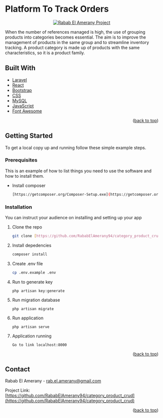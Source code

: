 <div id="top"></div>

# Platform To Track Orders

<p align="center">
<a href="https://github.com/RababElAmerany94/category_product_crud">
<img  alt="Rabab El Amerany Project" title="Rabab Project" src="https://github.com/RababElAmerany94/category_product_crud/blob/main/resources/image/gestion_produit_categorie.PNG" />
</a>
</p>

<p align="left">
When the number of references managed is high, the use of grouping products into categories becomes essential. The aim is to improve the management of products in the same group and to streamline inventory tracking.
A product category is made up of products with the same characteristics, so it is a product family.
</p>

## Built With

* [Laravel](https://laravel.com)
* [React](https://reactjs.org)
* [Bootstrap](https://getbootstrap.com)
* [CSS](https://www.css-com.com/)
* [MySQL](https://www.mysql.com)
* [JavaScript](https://www.javascript.com)
* [Font Awesome](https://fontawesome.com)

<p align="right">(<a href="#top">back to top</a>)</p>

<!-- GETTING STARTED -->

## Getting Started

To get a local copy up and running follow these simple example steps.

### Prerequisites

This is an example of how to list things you need to use the software and how to install them.
  
* Install composer
  ```sh
  [https://getcomposer.org/Composer-Setup.exe](https://getcomposer.org/Composer-Setup.exe)
  ```
  
### Installation

You can instruct your audience on installing and setting up your app

1. Clone the repo
   ```sh
   git clone [https://github.com/RababElAmerany94/category_product_crud](https://github.com/RababElAmerany94/category_product_crud)
   ```
3. Install depedencies
   ```sh
   composer install
   ```
4. Create .env file
   ```sh
   cp .env.example .env
   ```
5. Run to generate key
   ```localhost
   php artisan key:generate
   ```

5. Run migration database
   ```localhost
   php artisan migrate
   ```

5. Run application
   ```localhost
   php artisan serve
   ```

5. Application running
   ```localhost
   Go to link localhost:8000
   ```

<p align="right">(<a href="#top">back to top</a>)</p>

<!-- CONTACT -->
## Contact

Rabab El Amerany - rab.el.amerany@gmail.com

Project Link: [https://github.com/RababElAmerany94/category_product_crud](https://github.com/RababElAmerany94/category_product_crud)

<p align="right">(<a href="#top">back to top</a>)</p>

